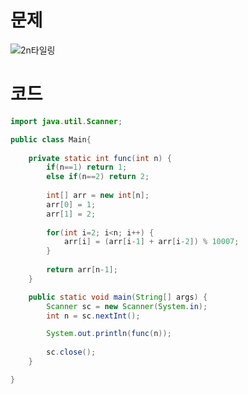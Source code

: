 # 문제
![2n타일링](https://user-images.githubusercontent.com/78357979/135806058-a94e4581-5bd1-48af-802d-9c438f8335ec.jpg)
# 코드
```java
import java.util.Scanner;

public class Main{
	
	private static int func(int n) {
		if(n==1) return 1;
		else if(n==2) return 2;
		
		int[] arr = new int[n];
		arr[0] = 1;
		arr[1] = 2;
		
		for(int i=2; i<n; i++) {
			arr[i] = (arr[i-1] + arr[i-2]) % 10007;
		}
		
		return arr[n-1];
	}

	public static void main(String[] args) {
		Scanner sc = new Scanner(System.in);
		int n = sc.nextInt();

		System.out.println(func(n));
		
		sc.close();
	}

}
```
